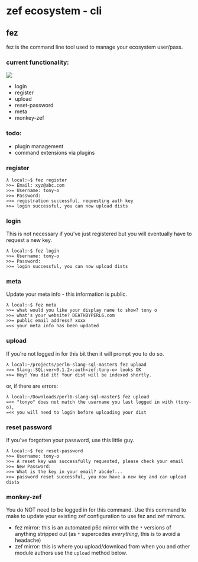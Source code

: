 # zef ecosystem - cli

## fez

fez is the command line tool used to manage your ecosystem user/pass.

### current functionality:

![](http://161.35.142.50/badge/fez-test)

* login
* register
* upload
* reset-password
* meta
* monkey-zef

### todo:

* plugin management
* command extensions via plugins


### register

```
λ local:~$ fez register
>>= Email: xyz@abc.com
>>= Username: tony-o
>>= Password:
>>= registration successful, requesting auth key
>>= login successful, you can now upload dists
```

### login

This is not necessary if you've just registered but you will eventually have to request a new key.

```
λ local:~$ fez login
>>= Username: tony-o
>>= Password:
>>= login successful, you can now upload dists
```

### meta

Update your meta info - this information is public.

```
λ local:~$ fez meta
>>= what would you like your display name to show? tony o
>>= what's your website? DEATHBYPERL6.com
>>= public email address? xxxx
=<< your meta info has been updated
```

### upload

If you're not logged in for this bit then it will prompt you to do so.

```
λ local:~/projects/perl6-slang-sql-master$ fez upload
>>= Slang::SQL:ver<0.1.2>:auth<zef:tony-o> looks OK
>>= Hey! You did it! Your dist will be indexed shortly.
```

or, if there are errors:

```
λ local:~/Downloads/perl6-slang-sql-master$ fez upload
=<< "tonyo" does not match the username you last logged in with (tony-o),
=<< you will need to login before uploading your dist
```

### reset password

If you've forgotten your password, use this little guy.

```
λ local:~$ fez reset-password
>>= Username: tony-o
>>= A reset key was successfully requested, please check your email
>>= New Password:
>>= What is the key in your email? abcdef...
>>= password reset successful, you now have a new key and can upload dists
```

### monkey-zef

You do NOT need to be logged in for this command. Use this command to make to update your existing zef configuration to use fez and zef mirrors.

* fez mirror: this is an automated p6c mirror with the `*` versions of anything stripped out (as `*` supercedes _everything_, this is to avoid a headache)
* zef mirror: this is where you upload/download from when you and other module authors use the `upload` method below.

